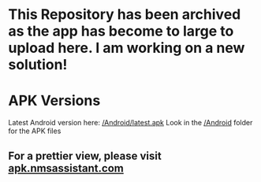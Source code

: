 # This Repository has been archived as the app has become to large to upload here. I am working on a new solution!

# APK Versions
Latest Android version here: [/Android/latest.apk](https://github.com/AssistantNMS/Versions/blob/master/Android/latest.apk?raw=true)
Look in the [/Android](/Android) folder for the APK files

## For a prettier view, please visit [apk.nmsassistant.com](https://apk.nmsassistant.com)
